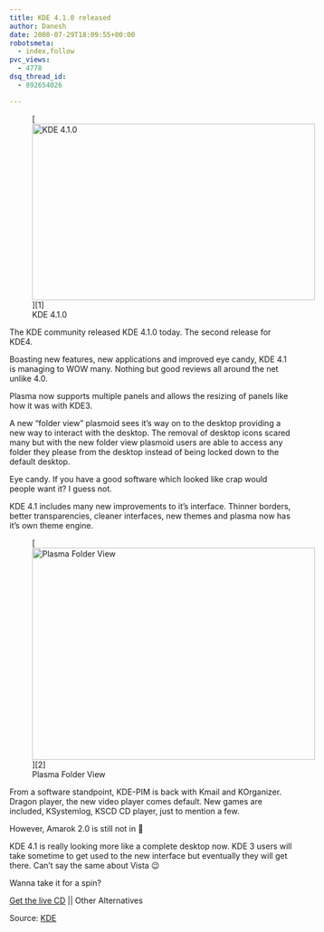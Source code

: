 ```yaml
---
title: KDE 4.1.0 released
author: Danesh
date: 2008-07-29T18:09:55+00:00
robotsmeta:
  - index,follow
pvc_views:
  - 4778
dsq_thread_id:
  - 892654026

---
```

<figure id="attachment_729" aria-describedby="caption-attachment-729" style="width: 500px" class="wp-caption alignnone">[<img loading="lazy" class="size-medium wp-image-729" title="KDE 4.1.0" src="/wp-content/uploads/2008/07/142661-500x312.png" alt="KDE 4.1.0" width="500" height="312" srcset="/wp-content/uploads/2008/07/142661-500x312.png 500w, /wp-content/uploads/2008/07/142661.png 1280w" sizes="(max-width: 500px) 100vw, 500px" />][1]<figcaption id="caption-attachment-729" class="wp-caption-text">KDE 4.1.0</figcaption></figure>

The KDE community released KDE 4.1.0 today. The second release for KDE4.

Boasting new features, new applications and improved eye candy, KDE 4.1 is managing to WOW many. Nothing but good reviews all around the net unlike 4.0.

Plasma now supports multiple panels and allows the resizing of panels like how it was with KDE3.

A new &#8220;folder view&#8221; plasmoid sees it&#8217;s way on to the desktop providing a new way to interact with the desktop. The removal of desktop icons scared many but with the new folder view plasmoid users are able to access any folder they please from the desktop instead of being locked down to the default desktop.

Eye candy. If you have a good software which looked like crap would people want it? I guess not.

KDE 4.1 includes many new improvements to it&#8217;s interface. Thinner borders, better transparencies, cleaner interfaces, new themes and plasma now has it&#8217;s own theme engine.

<figure id="attachment_730" aria-describedby="caption-attachment-730" style="width: 500px" class="wp-caption alignnone">[<img loading="lazy" class="size-medium wp-image-730" title="plasma folder view" src="/wp-content/uploads/2008/07/plasma-folderview_thumb-500x375.png" alt="Plasma Folder View" width="500" height="375" srcset="/wp-content/uploads/2008/07/plasma-folderview_thumb-500x375.png 500w, /wp-content/uploads/2008/07/plasma-folderview_thumb.png 540w" sizes="(max-width: 500px) 100vw, 500px" />][2]<figcaption id="caption-attachment-730" class="wp-caption-text">Plasma Folder View</figcaption></figure>

From a software standpoint, KDE-PIM is back with Kmail and KOrganizer. Dragon player, the new video player comes default. New games are included, KSystemlog, KSCD CD player, just to mention a few.

However, Amarok 2.0 is still not in 🙁

KDE 4.1 is really looking more like a complete desktop now. KDE 3 users will take sometime to get used to the new interface but eventually they will get there. Can&#8217;t say the same about Vista 😉

Wanna take it for a spin?

[Get the live CD][3] || Other Alternatives

Source: [KDE][4]

 [1]: /wp-content/uploads/2008/07/142661.png
 [2]: /wp-content/uploads/2008/07/plasma-folderview_thumb.png
 [3]: http://home.kde.org/~binner/kde-four-live/
 [4]: http://www.kde.org/announcements/4.1/
